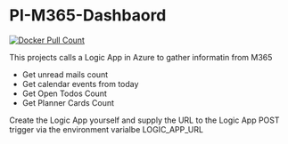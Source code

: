 # PI-M365-Dashbaord
<a href="https://hub.docker.com/r/garritschroeder/pi-m365-dashbaord">
<img alt="Docker Pull Count" src="https://img.shields.io/docker/pulls/garritschroeder/pi-m365-dashbaord.svg"/>
</a>

This projects calls a Logic App in Azure to gather informatin from M365
- Get unread mails count
- Get calendar events from today
- Get Open Todos Count
- Get Planner Cards Count

Create the Logic App yourself and supply the URL to the Logic App POST trigger via the environment varialbe LOGIC_APP_URL
